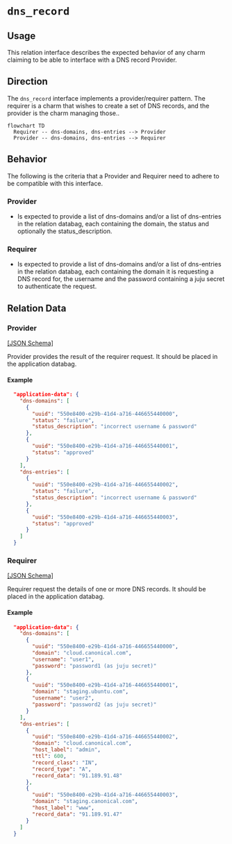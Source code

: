# `dns_record`

## Usage

This relation interface describes the expected behavior of any charm claiming to be able to interface with a DNS record Provider.

## Direction

The `dns_record` interface implements a provider/requirer pattern. The requirer is a charm that wishes to create a set of DNS records, and the provider is the charm managing those..
```mermaid
flowchart TD
  Requirer -- dns-domains, dns-entries --> Provider
  Provider -- dns-domains, dns-entries --> Requirer
```

## Behavior

The following is the criteria that a Provider and Requirer need to adhere to be compatible with this interface.

### Provider

- Is expected to provide a list of dns-domains and/or a list of dns-entries in the relation databag, each containing the domain, the status and optionally the status_description.

### Requirer

- Is expected to provide a list of dns-domains and/or a list of dns-entries in the relation databag, each containing the domain it is requesting a DNS record for, the username and the password containing a juju secret to authenticate the request.

## Relation Data

### Provider

[\[JSON Schema\]](./schemas/provider.json)

Provider provides the result of the requirer request. It should be placed in the application databag.

#### Example
```json
  "application-data": {
    "dns-domains": [
      {
        "uuid": "550e8400-e29b-41d4-a716-446655440000",
        "status": "failure",
        "status_description": "incorrect username & password"
      },
      {
        "uuid": "550e8400-e29b-41d4-a716-446655440001",
        "status": "approved"
      }
    ],
    "dns-entries": [
      {
        "uuid": "550e8400-e29b-41d4-a716-446655440002",
        "status": "failure",
        "status_description": "incorrect username & password"
      },
      {
        "uuid": "550e8400-e29b-41d4-a716-446655440003",
        "status": "approved"
      }
    ]
  }

```

### Requirer

[\[JSON Schema\]](./schemas/requirer.json)

Requirer request the details of one or more DNS records. It should be placed in the application databag.

#### Example

```json
  "application-data": {
    "dns-domains": [
      {
        "uuid": "550e8400-e29b-41d4-a716-446655440000",
        "domain": "cloud.canonical.com",
        "username": "user1",
        "password": "password1 (as juju secret)"
      },
      {
        "uuid": "550e8400-e29b-41d4-a716-446655440001",
        "domain": "staging.ubuntu.com",
        "username": "user2",
        "password": "password2 (as juju secret)"
      }
    ],
    "dns-entries": [
      {
        "uuid": "550e8400-e29b-41d4-a716-446655440002",
        "domain": "cloud.canonical.com",
        "host_label": "admin",
        "ttl": 600,
        "record_class": "IN",
        "record_type": "A",
        "record_data": "91.189.91.48"
      },
      {
        "uuid": "550e8400-e29b-41d4-a716-446655440003",
        "domain": "staging.canonical.com",
        "host_label": "www",
        "record_data": "91.189.91.47"
      }
    ]
  }
```
